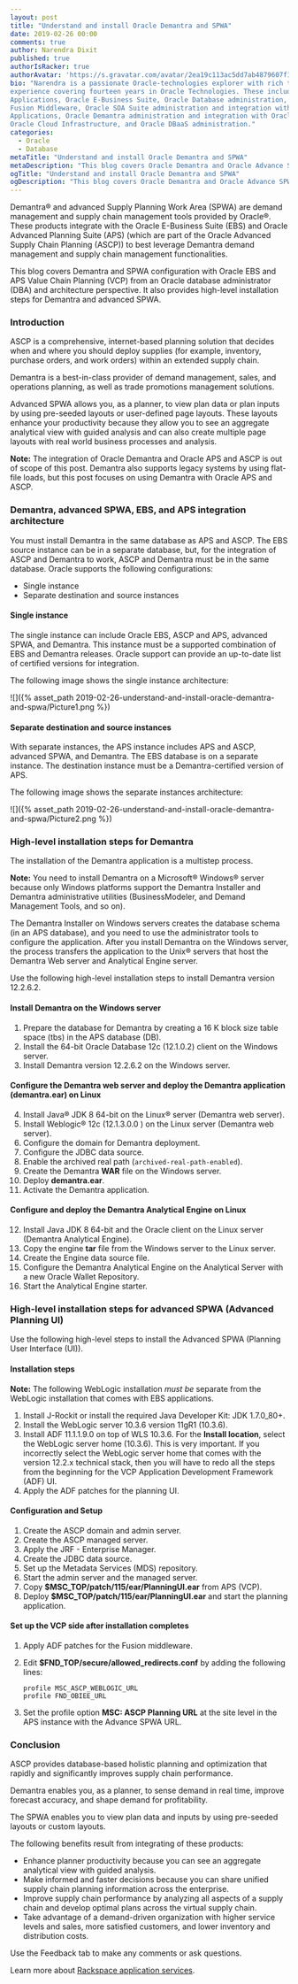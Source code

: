 ```yaml
---
layout: post
title: "Understand and install Oracle Demantra and SPWA"
date: 2019-02-26 00:00
comments: true
author: Narendra Dixit
published: true
authorIsRacker: true
authorAvatar: 'https://s.gravatar.com/avatar/2ea19c113ac5dd7ab4879607f1468950'
bio: "Narendra is a passionate Oracle-technologies explorer with rich technical
experience covering fourteen years in Oracle Technologies. These include Oracle
Applications, Oracle E-Business Suite, Oracle Database administration, Oracle
Fusion Middleware, Oracle SOA Suite administration and integration with Oracle
Applications, Oracle Demantra administration and integration with Oracle ASCP,
Oracle Cloud Infrastructure, and Oracle DBaaS administration."
categories:
  - Oracle
  - Database
metaTitle: "Understand and install Oracle Demantra and SPWA"
metaDescription: "This blog covers Oracle Demantra and Oracle Advance SPWA configuration with Oracle EBS and APS."
ogTitle: "Understand and install Oracle Demantra and SPWA"
ogDescription: "This blog covers Oracle Demantra and Oracle Advance SPWA configuration with Oracle EBS and APS."
---
```


Demantra&reg; and advanced Supply Planning Work Area (SPWA) are demand management
and supply chain management tools provided by Oracle&reg;. These products
integrate with the Oracle E-Business Suite (EBS) and Oracle Advanced Planning
Suite (APS) (which are part of the Oracle Advanced Supply Chain Planning (ASCP))
to best leverage Demantra demand management and supply chain management
functionalities.

This blog covers Demantra and SPWA configuration with
Oracle EBS and APS Value Chain Planning (VCP) from an Oracle database
administrator (DBA) and architecture perspective. It also provides high-level
installation steps for Demantra and advanced SPWA.

<!-- more -->

### Introduction

ASCP is a comprehensive, internet-based planning solution that decides when and
where you should deploy supplies (for example, inventory, purchase orders, and
work orders) within an extended supply chain.

Demantra is a best-in-class provider of demand management, sales, and operations
planning, as well as trade promotions management solutions.

Advanced SPWA allows you, as a planner, to view plan data or plan inputs by using
pre-seeded layouts or user-defined page layouts. These layouts enhance your
productivity because they allow you to see an aggregate analytical view with
guided analysis and can also create multiple page layouts with real world
business processes and analysis.

**Note:** The integration of Oracle Demantra and Oracle APS and ASCP is out of
scope of this post. Demantra also supports legacy systems by using flat-file
loads, but this post focuses on using Demantra with Oracle APS and ASCP.

### Demantra, advanced SPWA, EBS, and APS integration architecture

You must install Demantra in the same database as APS and ASCP. The EBS source
instance can be in a separate database, but, for the integration of ASCP and
Demantra to work, ASCP and Demantra must be in the same database. Oracle
supports the following configurations:

- Single instance
- Separate destination and source instances

#### Single instance

The single instance can include Oracle EBS, ASCP and APS, advanced SPWA, and
Demantra. This instance must be a supported combination of EBS and Demantra
releases. Oracle support can provide an up-to-date list of certified versions
for integration.

The following image shows the single instance architecture:

![]({% asset_path 2019-02-26-understand-and-install-oracle-demantra-and-spwa/Picture1.png %})

#### Separate destination and source instances

With separate instances, the APS instance includes APS and ASCP, advanced SPWA,
and Demantra. The EBS database is on a separate instance. The destination
instance must be a Demantra-certified version of APS.

The following image shows the separate instances architecture:

![]({% asset_path 2019-02-26-understand-and-install-oracle-demantra-and-spwa/Picture2.png %})

### High-level installation steps for Demantra

The installation of the Demantra application is a multistep process.

**Note:** You need to install Demantra on a Microsoft&reg; Windows&reg; server
because only Windows platforms support the Demantra Installer and Demantra
administrative utilities (BusinessModeler, and Demand Management Tools, and so on).

The Demantra Installer on Windows servers creates the database schema (in an APS
database), and you need to use the administrator tools to configure the application.
After you install Demantra on the Windows server, the process transfers the
application to the Unix&reg; servers that host the Demantra Web server and
Analytical Engine server.

Use the following high-level installation steps to install Demantra version 12.2.6.2.

#### Install Demantra on the Windows server

1.	Prepare the database for Demantra by creating a 16 K block size table space
   (tbs) in the APS database (DB).
2.	Install the 64-bit Oracle Database 12c (12.1.0.2) client on the Windows server.
3.	Install Demantra version 12.2.6.2 on the Windows server.

#### Configure the Demantra web server and deploy the Demantra application (demantra.ear) on Linux

4.	Install Java&reg; JDK 8 64-bit on the Linux&reg; server (Demantra web server).
5.	Install Weblogic&reg; 12c (12.1.3.0.0 ) on the Linux server (Demantra web server).
6.	Configure the domain for Demantra deployment.
7.	Configure the JDBC data source.
8.	Enable the archived real path (`archived-real-path-enabled`).
9.	Create the Demantra **WAR** file on the Windows server.
10. Deploy **demantra.ear**.
11. Activate the Demantra application.

#### Configure and deploy the Demantra Analytical Engine on Linux

12. Install Java JDK 8 64-bit and the Oracle client on the Linux server (Demantra Analytical Engine).
13. Copy the engine **tar** file from the Windows server to the Linux server.
14. Create the Engine data source file.
15. Configure the Demantra Analytical Engine on the Analytical Server with a
    new Oracle Wallet Repository.
16. Start the Analytical Engine starter.

### High-level installation steps for advanced SPWA (Advanced Planning UI)

Use the following high-level steps to install the Advanced SPWA (Planning User
Interface (UI)).

#### Installation steps

**Note:** The following WebLogic installation *must be* separate from the
WebLogic installation that comes with EBS applications.

1.	Install J-Rockit or install the required Java Developer Kit: JDK 1.7.0_80+.
2.	Install the WebLogic server 10.3.6 version 11gR1 (10.3.6).
3.	Install ADF 11.1.1.9.0 on top of WLS 10.3.6. For the **Install location**,
   select the WebLogic server home (10.3.6). This is very important. If you
   incorrectly select the WebLogic server home that comes with the version
   12.2.x technical stack, then you will have to redo all the steps from the
   beginning for the VCP Application Development Framework (ADF) UI.
4.	Apply the ADF patches for the planning UI.

#### Configuration and Setup

1.	Create the ASCP domain and admin server.
2.	Create the ASCP managed server.
3.	Apply the JRF - Enterprise Manager.
4.	Create the JDBC data source.
5.	Set up the Metadata Services (MDS) repository.
6.	Start the admin server and the managed server.
7.	Copy **$MSC\_TOP/patch/115/ear/PlanningUI.ear** from APS (VCP).
8.	Deploy **$MSC\_TOP/patch/115/ear/PlanningUI.ear** and start the planning
   application.

#### Set up the VCP side after installation completes

1.	Apply ADF patches for the Fusion middleware.
2.	Edit **$FND\_TOP/secure/allowed\_redirects.conf** by adding the following lines:

        profile MSC_ASCP_WEBLOGIC_URL
        profile FND_OBIEE_URL

3.	Set the profile option **MSC: ASCP Planning URL** at the site level in the
   APS instance with the Advance SPWA URL.

### Conclusion

ASCP provides database-based holistic planning and optimization that rapidly
and significantly improves supply chain performance.

Demantra enables you, as a planner, to sense demand in real time, improve forecast
accuracy, and shape demand for profitability.

The SPWA enables you to view plan data and inputs by using pre-seeded
layouts or custom layouts.

The following benefits result from integrating of these products:

-	Enhance planner productivity because you can see an aggregate analytical
   view with guided analysis.
-	Make informed and faster decisions because you can share unified supply
   chain planning information across the enterprise.
-	Improve supply chain performance by analyzing all aspects of a supply chain
   and develop optimal plans across the virtual supply chain.
-	Take advantage of a demand-driven organization with higher service levels and
   sales, more satisfied customers, and lower inventory and distribution costs.

Use the Feedback tab to make any comments or ask questions.

Learn more about [Rackspace application services](https://www.rackspace.com/application-management).
